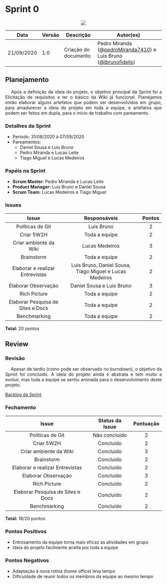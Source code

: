 # **Sprint 0**

<div style="display: flex; justify-content: center; align-items:center;">
    <img src="https://unbarqdsw.github.io/2020.1_G11_SYA/assets/sprints/sprint.png">
</div>

| Data | Versão | Descrição | Autor(es) |
| ---- | ------ | --------- | --------- |
| 21/09/2020 | 1.0 | Criação do documento | Pedro Miranda ([@pedroMiranda7410](https://github.com/pedroMiranda7410))  e Luis Bruno ([@lbrunofidelis](https://github.com/lbrunofidelis)) |

## Planejamento
<p align="justify">&emsp;
  Após a definição da ideia do projeto, o objetivo principal da Sprint foi a Elicitação de requisitos e ter o básico da Wiki já funcional. Planejamos então elaborar alguns artefatos que podem ser desenvolvidos em grupo, para amadurecer a ideia do projeto em toda a equipe, e artefatos que podem ser feitos em dupla, para o início de trabalho com pareamento.
</p>

### Detalhes da Sprint

* Período: 31/08/2020 à 07/09/2020
* Pareamentos: 
  - Daniel Sousa e Luis Bruno
  - Pedro Miranda e Lucas Leite
  - Tiago Miguel e Lucas Medeiros

### Papéis na Sprint
* **Scrum Master:** Pedro Miranda e Lucas Leite
* **Product Manager:** Luis Bruno e Daniel Sousa
* **Scrum Team:** Lucas Medeiros e Tiago Miguel

### Issues
|               Issue               	|                       Responsáveis                      	| Pontos 	|
|:---------------------------------:	|:-------------------------------------------------------:	|:------:	|
|          Políticas de Git         	|                        Luis Bruno                       	|    2   	|
|             Criar 5W2H            	|                      Toda a equipe                      	|    2   	|
|       Criar ambiente da Wiki      	|                      Lucas Medeiros                     	|    3   	|
|             Brainstorm            	|                      Toda a equipe                      	|    2   	|
|  Elaborar e realizar Entrevistas  	| Luis Bruno, Daniel Sousa, Tiago Miguel e Lucas Medeiros 	|    2   	|
|        Elaborar Observação        	|                Daniel Sousa e Luis Bruno                	|    3   	|
|            Rich Picture           	|                      Toda a equipe                      	|    2   	|
| Elaborar Pesquisa de Sites e Docs 	|                      Toda a equipe                      	|    2   	|
|            Benchmarking           	|                      Toda a equipe                      	|    2   	|

**Total:** 20 pontos

## Review

### Revisão
<p align="justify">&emsp;
  Apesar de tardio (como pode ser observado no burndown), o objetivo da Sprint foi concluído. A ideia do projeto ainda é abstrata e tem muito a evoluir, mas toda a equipe se sentiu animada para o desenvolvimento deste projeto.
</p>
<a href="https://github.com/UnBArqDsw/2020.1_G11_SYA/milestone/1">
  Backlog da Sprint
</a><br/>

### Fechamento
|               Issue               | Status da Issue | Pontuação |
|:---------------------------------:|:---------------:|:---------:|
|          Políticas de Git         |  Não concluído  |     2     |
|             Criar 5W2H            |    Concluído    |     2     |
|       Criar ambiente da Wiki      |    Concluído    |     3     |
|             Brainstorm            |    Concluído    |     2     |
|  Elaborar e realizar Entrevistas  |    Concluído    |     2     |
|        Elaborar Observação        |    Concluído    |     3     |
|            Rich Picture           |    Concluído    |     2     |
| Elaborar Pesquisa de Sites e Docs |    Concluído    |     2     |
|            Benchmarking           |    Concluído    |     2     |

**Total:** 18/20 pontos

### Pontos Positivos
* Entrosamento da equipe torna mais eficaz as atividades em grupo
* Ideia do projeto facilmente aceita por toda a equipe

### Pontos Negativos
* Adaptação à nova rotina (home office) leva tempo
* Dificuldade de reunir todos os membros da equipe ao mesmo tempo

